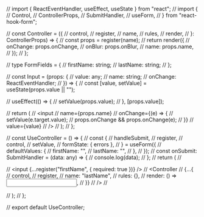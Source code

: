 // import { ReactEventHandler, useEffect, useState } from "react";
// import {
//   Control,
//   ControllerProps,
//   SubmitHandler,
//   useForm,
// } from "react-hook-form";

// const Controller = ({
//   control,
//   register,
//   name,
//   rules,
//   render,
// }: ControllerProps) => {
//   const props = register(name);
//   return render({
//     onChange: props.onChange,
//     onBlur: props.onBlur,
//     name: props.name,
//   });
// };

// type FormFields = {
//   firstName: string;
//   lastName: string;
// };

// const Input = (props: {
//   value: any;
//   name: string;
//   onChange: ReactEventHandler;
// }) => {
//   const [value, setValue] = useState(props.value || "");

//   useEffect(() => {
//     setValue(props.value);
//   }, [props.value]);

//   return (
//     <input
//       name={props.name}
//       onChange={(e) => {
//         setValue(e.target.value);
//         props.onChange && props.onChange(e);
//       }}
//       value={value}
//     />
//   );
// };

// const UseController = () => {
//   const {
//     handleSubmit,
//     register,
//     control,
//     setValue,
//     formState: { errors },
//   } = useForm<FormFields>({
//     defaultValues: {
//       firstName: "",
//       lastName: "",
//     },
//   });
//   const onSubmit: SubmitHandler<FormFields> = (data: any) => {
//     console.log(data);
//   };
//   return (
//     <form onSubmit={handleSubmit(onSubmit)}>
//       <input {...register("firstName", { required: true })} />
//       <Controller
//         {...{
//           control,
//           register,
//           name: "lastName",
//           rules: {},
//           render: () => <Input />,
//         }}
//       />
//     </form>
//   );
// };

// export default UseController;
